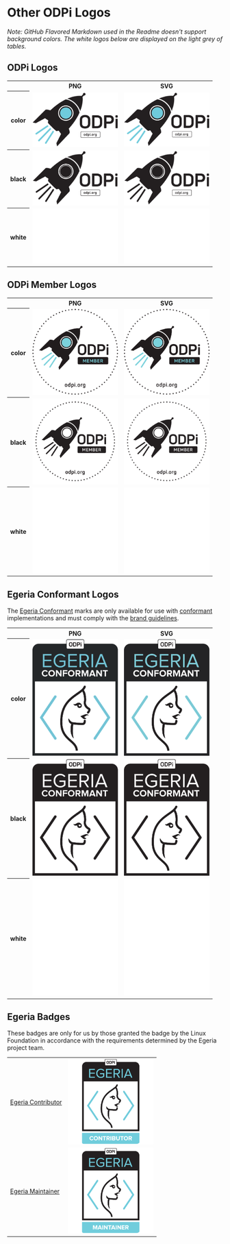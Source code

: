 # Other ODPi Logos

*Note: GitHub Flavored Markdown used in the Readme doesn't support background colors. The white logos below are displayed on the light grey of tables.*

## ODPi Logos

<table>
    <tr>
        <th></th>
        <th>PNG</th>
        <th>SVG</th>
    </tr>
    <tr>
        <th>color</th>
        <td><img src="/other/odpi/odpi-color.png" width="200"></td>
        <td><img src="/other/odpi/odpi-color.svg" width="200"></td>
    </tr>
    <tr>
        <th>black</th>
        <td><img src="/other/odpi/odpi-black.png" width="200"></td>
        <td><img src="/other/odpi/odpi-black.svg" width="200"></td>
    </tr>
    <tr>
        <th>white</th>
        <td><img src="/other/odpi/odpi-white.png" width="200"></td>
        <td><img src="/other/odpi/odpi-white.svg" width="200"></td>
    </tr>
</table>

## ODPi Member Logos

<table>
    <tr>
        <th></th>
        <th>PNG</th>
        <th>SVG</th>
    </tr>
    <tr>
        <th>color</th>
        <td><img src="/other/odpi-member/odpi-member-color.png" width="200"></td>
        <td><img src="/other/odpi-member/odpi-member-color.svg" width="200"></td>
    </tr>
    <tr>
        <th>black</th>
        <td><img src="/other/odpi-member/odpi-member-black.png" width="200"></td>
        <td><img src="/other/odpi-member/odpi-member-black.svg" width="200"></td>
    </tr>
    <tr>
        <th>white</th>
        <td><img src="/other/odpi-member/odpi-member-white.png" width="200"></td>
        <td><img src="/other/odpi-member/odpi-member-white.svg" width="200"></td>
    </tr>
</table>

## Egeria Conformant Logos

The [Egeria Conformant](examples/other.md#egeria-conformant-logos) marks are only available for use with [conformant](https://www.odpi.org/projects/egeria/conformance) implementations and must comply with the [brand guidelines](https://odpi.org/egeria-brandguide).

<table>
    <tr>
        <th></th>
        <th>PNG</th>
        <th>SVG</th>
    </tr>
    <tr>
        <th>color</th>
        <td><img src="/other/egeria-conformant/egeria-conformant-color.png" width="200"></td>
        <td><img src="/other/egeria-conformant/egeria-conformant-color.svg" width="200"></td>
    </tr>
    <tr>
        <th>black</th>
        <td><img src="/other/egeria-conformant/egeria-conformant-black.png" width="200"></td>
        <td><img src="/other/egeria-conformant/egeria-conformant-black.svg" width="200"></td>
    </tr>
    <tr>
        <th>white</th>
        <td><img src="/other/egeria-conformant/egeria-conformant-white.png" width="200"></td>
        <td><img src="/other/egeria-conformant/egeria-conformant-white.svg" width="200"></td>
    </tr>
</table>

## Egeria Badges

These badges are only for us by those granted the badge by the Linux Foundation in accordance with the requirements determined by the Egeria project team.

<table>
    <tr>
        <td><a href="https://www.youracclaim.com/org/the-linux-foundation/badge/odpi-egeria-contributor">Egeria Contributor</a></td>
        <td><img src="/other/egeria-badges/egeria-badge-contributor.png" width="200"></td>
    </tr>
    <tr>
        <td><a href="https://www.youracclaim.com/org/the-linux-foundation/badge/odpi-egeria-maintainer">Egeria Maintainer</a></td>
        <td><img src="/other/egeria-badges/egeria-badge-maintainer.png" width="200"></td>
    </tr>
</table>
